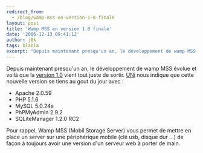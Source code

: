 ```yaml
---
redirect_from:
  - /blog/wamp-mss-en-version-1-0-finale
layout: post
title: 'Wamp MSS en version 1.0 finale'
date: '2006-12-13 09:41:12'
author: j0k
tags: blabla
excerpt: "Depuis maintenant presqu'un an, le développement de wamp MSS évolue et voilà que la [version 1.0](http://www.uni-d.net/index.php?s=proj&amp;id=3) vient tout juste de sortir.     \n[UNi](http://www.j0k3r.net/forum/wamp-mobile-storage-beta-2-144.htm#5409) nous indique que cette nouvelle version se tiens au gout du jour avec :   * Apache 2.0.59       …"
---
```


Depuis maintenant presqu'un an, le développement de wamp MSS évolue et voilà que la [version 1.0](http://www.uni-d.net/index.php?s=proj&amp;id=3) vient tout juste de sortir.
[UNi](http://www.j0k3r.net/forum/wamp-mobile-storage-beta-2-144.htm#5409) nous indique que cette nouvelle version se tiens au gout du jour avec :
* Apache 2.0.59
* PHP 5.1.6
* MySQL 5.0.24a
* PhPMyAdmin 2.9.2
* SQLiteManager 1.2.0 RC2

Pour rappel, Wamp MSS (Mobil Storage Server) vous permet de mettre en place un server sur une périphérique mobile (clé usb, disque dur ...) de façon à toujours avoir une version d'un serveur web à porter de main.

